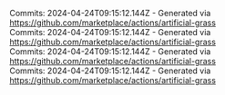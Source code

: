 Commits: 2024-04-24T09:15:12.144Z - Generated via https://github.com/marketplace/actions/artificial-grass
<br>
Commits: 2024-04-24T09:15:12.144Z - Generated via https://github.com/marketplace/actions/artificial-grass
<br>
Commits: 2024-04-24T09:15:12.144Z - Generated via https://github.com/marketplace/actions/artificial-grass
<br>
Commits: 2024-04-24T09:15:12.144Z - Generated via https://github.com/marketplace/actions/artificial-grass
<br>
